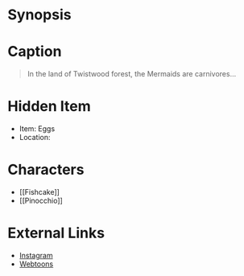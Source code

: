 # Synopsis


# Caption
> In the land of Twistwood forest, the Mermaids are carnivores...

# Hidden Item
* Item: Eggs
* Location: <strike></strike>

# Characters
* [[Fishcake]]
* [[Pinocchio]]

# External Links
* [Instagram](https://www.instagram.com/p/CFshILWDBfI/)
* [Webtoons](https://www.webtoons.com/en/challenge/twistwood-tales/56-pinocchio-and-the-mermaid-/viewer?title_no=344740&episode_no=61)
